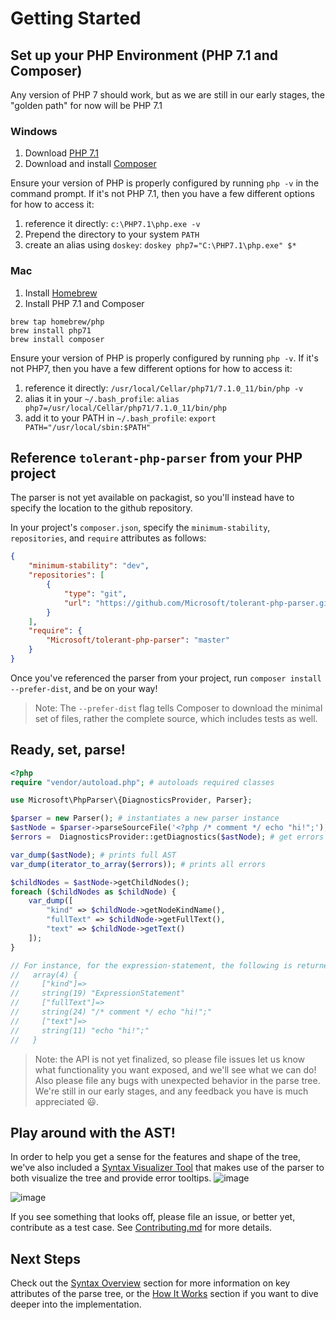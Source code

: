 # Getting Started

## Set up your PHP Environment (PHP 7.1 and Composer)
Any version of PHP 7 should work, but as we are still in our early
stages, the "golden path" for now will be PHP 7.1

### Windows
1. Download [PHP 7.1](http://windows.php.net/download#php-7.1)
2. Download and install [Composer](https://getcomposer.org/download/)

Ensure your version of PHP is properly configured by running `php -v` in the command prompt.
If it's not PHP 7.1, then you have a few different options for how to access it:
1. reference it directly: `c:\PHP7.1\php.exe -v`
2. Prepend the directory to your system `PATH`
3. create an alias using `doskey`: `doskey php7="C:\PHP7.1\php.exe" $*`

### Mac
1. Install [Homebrew](http://brew.sh/)
2. Install PHP 7.1 and Composer
```
brew tap homebrew/php
brew install php71
brew install composer
```

Ensure your version of PHP is properly configured by running `php -v`. 
If it's not PHP7, then you have a few different options for how to access it:
1. reference it directly: `/usr/local/Cellar/php71/7.1.0_11/bin/php -v`
2. alias it in your `~/.bash_profile`: `alias php7=/usr/local/Cellar/php71/7.1.0_11/bin/php`
3. add it to your PATH in `~/.bash_profile`: `export PATH="/usr/local/sbin:$PATH"`

## Reference `tolerant-php-parser` from your PHP project
The parser is not yet available on packagist, so you'll instead 
have to specify the location to the github repository.

In your project's `composer.json`, specify the `minimum-stability`, 
`repositories`, and `require` attributes as follows:
```json
{
    "minimum-stability": "dev",
    "repositories": [
        {
            "type": "git",
            "url": "https://github.com/Microsoft/tolerant-php-parser.git"
        }
    ],
    "require": {
        "Microsoft/tolerant-php-parser": "master"
    }
}
```

Once you've referenced the parser from your project, run `composer install --prefer-dist`,
and be on your way!
> Note: The `--prefer-dist` flag tells Composer to download the minimal set of files,
rather the complete source, which includes tests as well.

## Ready, set, parse!

```php
<?php
require "vendor/autoload.php"; # autoloads required classes

use Microsoft\PhpParser\{DiagnosticsProvider, Parser};

$parser = new Parser(); # instantiates a new parser instance
$astNode = $parser->parseSourceFile('<?php /* comment */ echo "hi!";'); # returns an AST from string contents
$errors =  DiagnosticsProvider::getDiagnostics($astNode); # get errors from AST Node (as a Generator)

var_dump($astNode); # prints full AST
var_dump(iterator_to_array($errors)); # prints all errors

$childNodes = $astNode->getChildNodes();
foreach ($childNodes as $childNode) {
    var_dump([
        "kind" => $childNode->getNodeKindName(), 
        "fullText" => $childNode->getFullText(),
        "text" => $childNode->getText()
    ]);
}

// For instance, for the expression-statement, the following is returned:
//   array(4) {
//     ["kind"]=>
//     string(19) "ExpressionStatement"
//     ["fullText"]=>
//     string(24) "/* comment */ echo "hi!";"
//     ["text"]=>
//     string(11) "echo "hi!";"
//   }
```

> Note: the API is not yet finalized, so please file issues let us know what functionality you want exposed, 
and we'll see what we can do! Also please file any bugs with unexpected behavior in the parse tree. We're still
in our early stages, and any feedback you have is much appreciated :smiley:.

## Play around with the AST!
In order to help you get a sense for the features and shape of the tree, 
we've also included a [Syntax Visualizer Tool](../syntax-visualizer/client#php-parser-syntax-visualizer-tool)
that makes use of the parser to both visualize the tree and provide error tooltips.
![image](https://cloud.githubusercontent.com/assets/762848/21635753/3f8c0cb8-d214-11e6-8424-e200d63abc18.png)

![image](https://cloud.githubusercontent.com/assets/762848/21705272/d5f2f7d8-d373-11e6-9688-46ead75b2fd3.png)

If you see something that looks off, please file an issue, or better yet, contribute as a test case. See [Contributing.md](../Contributing.md) for more details.

## Next Steps
Check out the [Syntax Overview](Overview.md) section for more information on key attributes of the parse tree, 
or the [How It Works](HowItWorks.md) section if you want to dive deeper into the implementation.
